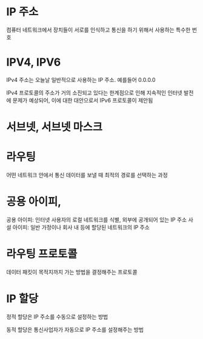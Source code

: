 # IP 주소
컴퓨터 네트워크에서 장치들이 서로를 인식하고 통신을 하기 위해서 사용하는 특수한 번호

# IPV4, IPV6
IPv4 주소는 오늘날 일반적으로 사용하는 IP 주소. 예를들어 0.0.0.0

IPv4 프로토콜의 주소가 거의 소진되고 있다는 한계점으로 인해 지속적인 인터넷 발전에 문제가 예상되어, 이에 대한 대안으로서 IPv6 프로토콜이 제안됨

# 서브넷, 서브넷 마스크

# 라우팅
어떤 네트워크 안에서 통신 데이터를 보낼 때 최적의 경로를 선택하는 과정

# 공용 아이피, 
공용 아이피: 인터넷 사용자의 로컬 네트워크를 식별, 외부에 공개되어 있는 IP 주소
사설 아이피: 일반 가정이나 회사 내 등에 할당된 네트워크의 IP 주소

# 라우팅 프로토콜
데이터 패킷이 목적지까지 가는 방법을 결정해주는 프로토콜

# IP 할당
정적 할당은 IP 주소를 수동으로 설정하는 방법

동적 할당은 통신사업자가 자동으로 IP 주소를 설정해주는 방법

